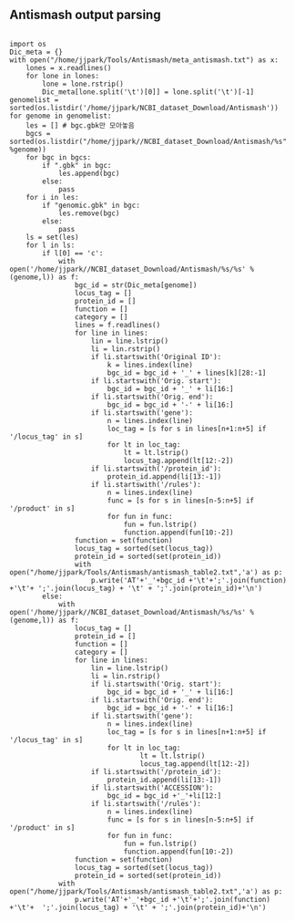 ## Antismash output parsing
<pre>
<code>
import os
Dic_meta = {}
with open("/home/jjpark/Tools/Antismash/meta_antismash.txt") as x:
    lones = x.readlines()
    for lone in lones:
        lone = lone.rstrip()
        Dic_meta[lone.split('\t')[0]] = lone.split('\t')[-1]
genomelist = sorted(os.listdir('/home/jjpark/NCBI_dataset_Download/Antismash'))
for genome in genomelist:
    les = [] # bgc.gbk만 모아놓음
    bgcs = sorted(os.listdir("/home/jjpark//NCBI_dataset_Download/Antismash/%s" %genome))
    for bgc in bgcs:
        if ".gbk" in bgc:
            les.append(bgc)
        else:
            pass
    for i in les:
        if "genomic.gbk" in bgc:
            les.remove(bgc)
        else:
            pass
    ls = set(les)
    for l in ls:
        if l[0] == 'c':
            with open('/home/jjpark//NCBI_dataset_Download/Antismash/%s/%s' %(genome,l)) as f:
                bgc_id = str(Dic_meta[genome])
                locus_tag = []
                protein_id = []
                function = []
                category = []
                lines = f.readlines()
                for line in lines:
                    lin = line.lstrip()
                    li = lin.rstrip()
                    if li.startswith('Original ID'):
                        k = lines.index(line)
                        bgc_id = bgc_id + '_' + lines[k][28:-1]
                    if li.startswith('Orig. start'):
                        bgc_id = bgc_id + '_' + li[16:]
                    if li.startswith('Orig. end'):
                        bgc_id = bgc_id + '-' + li[16:]
                    if li.startswith('gene'):
                        n = lines.index(line)
                        loc_tag = [s for s in lines[n+1:n+5] if '/locus_tag' in s]
                        for lt in loc_tag:
                            lt = lt.lstrip()
                            locus_tag.append(lt[12:-2])
                    if li.startswith('/protein_id'):
                        protein_id.append(li[13:-1])
                    if li.startswith('/rules'):
                        n = lines.index(line)
                        func = [s for s in lines[n-5:n+5] if '/product' in s]
                        for fun in func:
                            fun = fun.lstrip()
                            function.append(fun[10:-2])
                function = set(function)
                locus_tag = sorted(set(locus_tag))
                protein_id = sorted(set(protein_id))
                with open("/home/jjpark/Tools/Antismash/antismash_table2.txt",'a') as p:
                    p.write('AT'+'_'+bgc_id +'\t'+';'.join(function) +'\t'+ ';'.join(locus_tag) + '\t' + ';'.join(protein_id)+'\n')
        else:
            with open('/home/jjpark//NCBI_dataset_Download/Antismash/%s/%s' %(genome,l)) as f:
                locus_tag = []
                protein_id = []
                function = []
                category = []
                for line in lines:
                    lin = line.lstrip()
                    li = lin.rstrip()
                    if li.startswith('Orig. start'):
                        bgc_id = bgc_id + '_' + li[16:]
                    if li.startswith('Orig. end'):
                        bgc_id = bgc_id + '-' + li[16:]
                    if li.startswith('gene'):
                        n = lines.index(line)
                        loc_tag = [s for s in lines[n+1:n+5] if '/locus_tag' in s]
                        for lt in loc_tag:
                                lt = lt.lstrip()
                                locus_tag.append(lt[12:-2])
                    if li.startswith('/protein_id'):
                        protein_id.append(li[13:-1])
                    if li.startswith('ACCESSION'):
                        bgc_id = bgc_id +'_'+li[12:]
                    if li.startswith('/rules'):
                        n = lines.index(line)
                        func = [s for s in lines[n-5:n+5] if '/product' in s]
                        for fun in func:
                            fun = fun.lstrip()
                            function.append(fun[10:-2])
                function = set(function)
                locus_tag = sorted(set(locus_tag))
                protein_id = sorted(set(protein_id))
            with open("/home/jjpark/Tools/Antismash/antismash_table2.txt",'a') as p:
                p.write('AT'+'_'+bgc_id +'\t'+';'.join(function) +'\t'+  ';'.join(locus_tag) + '\t' + ';'.join(protein_id)+'\n') 
</code>
</pre>

